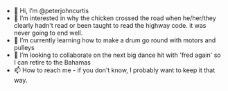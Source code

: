 - 👋 Hi, I’m @peterjohncurtis
- 👀 I’m interested in why the chicken crossed the road when he/her/they clearly hadn't read or been taught to read the highway code.  it was never going to end well.
- 🌱 I’m currently learning how to make a drum go round with motors and pulleys
- 💞️ I’m looking to collaborate on the next big dance hit with 'fred again' so I can retire to the Bahamas
- 📫 How to reach me - if you don't know, I probably want to keep it that way.

<!---
peterjohncurtis/peterjohncurtis is a ✨ special ✨ repository because its `README.md` (this file) appears on your GitHub profile.
You can click the Preview link to take a look at your changes.
--->
